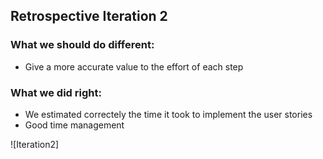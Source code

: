 ## Retrospective Iteration 2

### What we should do different:
- Give a more accurate value to the effort of each step

### What we did right:
- We estimated correctely the time it took to implement the user stories
- Good time management

![Iteration2]
